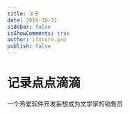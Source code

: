 ```yaml
---
title: 关于
date: 2019-10-31
sidebar: false
isShowComments: true
author: ifuture.pro
publish: false
---
```

# 记录点点滴滴



一个热爱软件开发妄想成为文学家的销售员